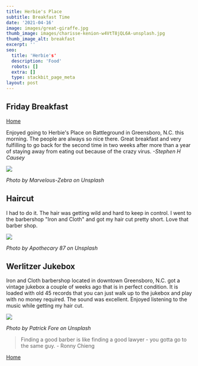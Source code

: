 ```yaml
---
title: Herbie's Place
subtitle: Breakfast Time
date: '2021-04-16'
image: images/great-giraffe.jpg
thumb_image: images/charisse-kenion-w4VtT8jQL6A-unsplash.jpg
thumb_image_alt: breakfast
excerpt: ''
seo:
  title: 'Herbie's'
  description: 'Food'
  robots: []
  extra: []
  type: stackbit_page_meta
layout: post
---
```

## Friday Breakfast

<!--more-->

[Home](/)

Enjoyed going to Herbie's Place on Battleground in Greensboro, N.C. this morning. The people are always so nice there. Great breakfast and very fulfilling to go back for the second time in two weeks after more than a year of staying away from eating out because of the crazy virus. <sm>*-Stephen H Causey*</sm>

![](/images/marvelous-zebra.jpg)

<sm> *Photo by Marvelous-Zebra on Unsplash* </sm>

## Haircut

I had to do it. The hair was getting wild and hard to keep in control. I went to the barbershop "Iron and Cloth" and got my hair cut pretty short. Love that barber shop.

![](/images/apothecary-87-Wg3J83R1YSQ-unsplash.jpg)

<sm> *Photo by Apothecary 87 on Unsplash* </sm>

## Werlitzer Jukebox

Iron and Cloth barbershop located in downtown Greensboro, N.C. got a vintage jukebox a couple of weeks ago that is in perfect condition. It is loaded with old 45 records that you can just walk up to the jukebox and play with no money required. The sound was excellent. Enjoyed listening to the music while getting my hair cut.

![](/images/patrick-fore-cPDH2ChdBps-unsplash.jpg)

<sm> *Photo by Patrick Fore on Unsplash* </sm>

> Finding a good barber is like finding a good lawyer - you gotta go to the same guy.
> \- Ronny Chieng

[Home](/)
